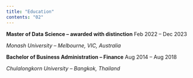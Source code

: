 ```yaml
---
title: "Education"
contents: "02"
---
```


<div class="flex justify-between">
    <span><b>Master of Data Science – awarded with distinction</b></span>   
    <span>Feb 2022 – Dec 2023</span>
</div>

<!-- Weighted Average Mark (WAM) – 84.125/100 -->

_Monash University – Melbourne, VIC, Australia_

<div class="flex justify-between">
    <span><b>Bachelor of Business Administration – Finance</b></span>
    <span>Aug 2014 – Aug 2018</span>
</div>

_Chulalongkorn University – Bangkok, Thailand_
